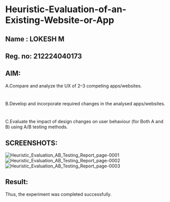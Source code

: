 # Heuristic-Evaluation-of-an-Existing-Website-or-App
## Name : LOKESH M
## Reg. no: 212224040173
## AIM:
A.Compare and analyze the UX of 2–3 competing apps/websites.
#
B.Develop and incorporate required changes in the analysed apps/websites.
#
C.Evaluate the impact of design changes on user behaviour (for Both A and B) using A/B testing methods.
## SCREENSHOTS:
![Heuristic_Evaluation_AB_Testing_Report_page-0001](https://github.com/user-attachments/assets/2bd70839-2f17-4e57-97c2-0c26dabea96a)
![Heuristic_Evaluation_AB_Testing_Report_page-0002](https://github.com/user-attachments/assets/17edbcfb-42eb-42e3-b750-ea84ce7b9420)
![Heuristic_Evaluation_AB_Testing_Report_page-0003](https://github.com/user-attachments/assets/89ca9861-3ffc-4fd2-a0e1-b2e9fa4b2eee)


## Result:
Thus, the experiment was completed successfully.
